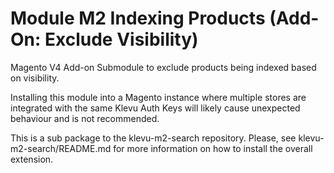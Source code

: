 # Module M2 Indexing Products (Add-On: Exclude Visibility)

Magento V4 Add-on Submodule to exclude products being indexed based on visibility.

Installing this module into a Magento instance where multiple stores are integrated with the same Klevu Auth Keys 
will likely cause unexpected behaviour and is not recommended.

This is a sub package to the klevu-m2-search repository.
Please, see klevu-m2-search/README.md for more information on how to install the overall extension.
